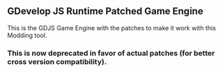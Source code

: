## GDevelop JS Runtime Patched Game Engine

This is the GDJS Game Engine with the patches to make it work with this Modding tool.

### This is now deprecated in favor of actual patches (for better cross version compatibility).
